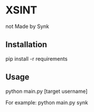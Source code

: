 # XSINT
not Made by Synk

## Installation
pip install -r requirements

## Usage
python main.py [target username]

For example: python main.py synk

